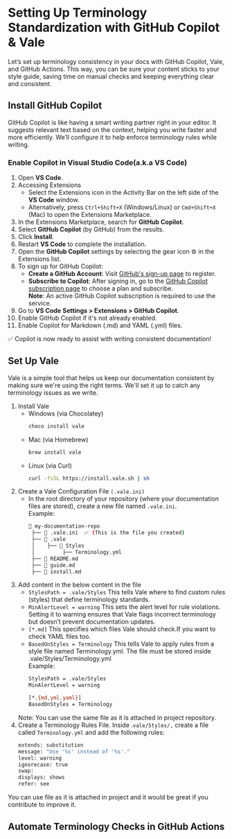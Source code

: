 # Setting Up Terminology Standardization with GitHub Copilot & Vale
Let’s set up terminology consistency in your docs with GitHub Copilot, Vale, and GitHub Actions. This way, you can be sure your content sticks to your style guide, saving time on manual checks and keeping everything clear and consistent.
## Install GitHub Copilot
GitHub Copilot is like having a smart writing partner right in your editor. It suggests relevant text based on the context, helping you write faster and more efficiently. We’ll configure it to help enforce terminology rules while writing.
### Enable Copilot in Visual Studio Code(a.k.a VS Code)
1. Open **VS Code**.
2. Accessing Extensions
   - Select the Extensions icon in the Activity Bar on the left side of the **VS Code** window.
   - Alternatively, press `Ctrl+Shift+X` (Windows/Linux) or `Cmd+Shift+X` (Mac) to open the Extensions Marketplace.
3. In the Extensions Marketplace, search for **GitHub Copilot**.  
4. Select **GitHub Copilot** (by GitHub) from the results.
5. Click **Install**.
5. Restart **VS Code** to complete the installation. 
6. Open the **GitHub Copilot** settings by selecting the gear icon ⚙️ in the Extensions list.
7. To sign up for GitHub Copilot:  
     - **Create a GitHub Account**: Visit [GitHub's sign-up page](https://github.com/signup) to register.  
     - **Subscribe to Copilot**: After signing in, go to the [GitHub Copilot subscription page](https://github.com/features/copilot) to choose a plan and subscribe.  
     **Note**: An active GitHub Copilot subscription is required to use the service.
9. Go to **VS Code** **Settings > Extensions > GitHub Copilot**.
10. Enable GitHub Copilot if it's not already enabled.
11.  Enable Copilot for Markdown (.md) and YAML (.yml) files. 

✅ Copilot is now ready to assist with writing consistent documentation!  
 
## Set Up Vale
Vale is a simple tool that helps us keep our documentation consistent by making sure we're using the right terms. We'll set it up to catch any terminology issues as we write.
1. Install Vale
    - Windows (via Chocolatey)
      ```sh
      choco install vale 
    -  Mac (via Homebrew)
        ```sh    
        brew install vale
      -  Linux (via Curl)
           ```sh    
          curl -fsSL https://install.vale.sh | sh
2. Create a Vale Configuration File ``(.vale.ini)``
     - In the root directory of your repository (where your documentation files are stored), create a new file named ``.vale.ini``.  
     Example:
       ```sh 
       📂 my-documentation-repo  
        ├── 📄 .vale.ini  ✅ (This is the file you created)  
        ├── 📂 .vale  
        │    ├── 📂 Styles  
        │         ├── Terminology.yml  
        ├── 📄 README.md  
        ├── 📄 guide.md  
        ├── 📄 install.md  
3. Add content in the below content in the file
   - ``StylesPath = .vale/Styles``
   This tells Vale where to find custom rules (styles) that define terminology standards.  
   - ``MinAlertLevel = warning``
   This sets the alert level for rule violations. Setting it to warning ensures that Vale flags incorrect terminology but doesn’t prevent documentation updates.  
   - ``[*.md]``
   This specifies which files Vale should check.If you want to check YAML files too.  
   - ``BasedOnStyles = Terminology``
   This tells Vale to apply rules from a style file named Terminology.yml.
   The file must be stored inside .vale/Styles/Terminology.yml  
   Example:
      ```sh 
     StylesPath = .vale/Styles  
     MinAlertLevel = warning  

     [*.{md,yml,yaml}]  
     BasedOnStyles = Terminology
    Note: You can use the same file as it is attached in project repository.  
4. Create a Terminology Rules File. Inside .``vale/Styles/,`` create a file called ``Terminology.yml`` and add the following rules:
    ```sh
    extends: substitution  
    message: "Use '%s' instead of '%s'."  
    level: warning  
    ignorecase: true  
    swap:  
    displays: shows  
    refer: see  
  You can use file as it is attached in project and it would be great if you contribute to improve it.

## Automate Terminology Checks in GitHub Actions